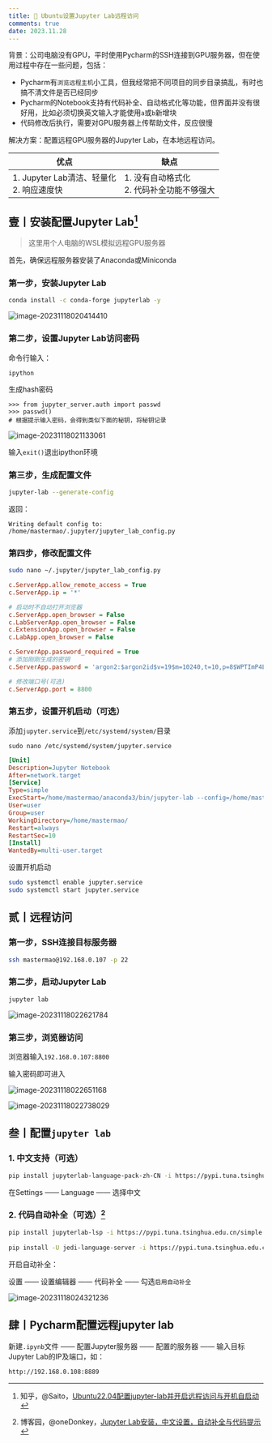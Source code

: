 ```yaml
---
title: 🍿 Ubuntu设置Jupyter Lab远程访问
comments: true
date: 2023.11.28
---
```



背景：公司电脑没有GPU，平时使用Pycharm的SSH连接到GPU服务器，但在使用过程中存在一些问题，包括：

* Pycharm有`浏览远程主机`小工具，但我经常把不同项目的同步目录搞乱，有时也搞不清文件是否已经同步
* Pycharm的Notebook支持有代码补全、自动格式化等功能，但界面并没有很好用，比如必须切换英文输入才能使用`a`或`b`新增块
* 代码修改后执行，需要对GPU服务器上传帮助文件，反应很慢

解决方案：配置远程GPU服务器的Jupyter Lab，在本地远程访问。

| 优点                                          | 缺点                                           |
| --------------------------------------------- | ---------------------------------------------- |
| 1. Jupyter Lab清洁、轻量化<br />2. 响应速度快 | 1. 没有自动格式化<br />2. 代码补全功能不够强大 |

## 壹丨安装配置Jupyter Lab[^1]

> 这里用个人电脑的WSL模拟远程GPU服务器

首先，确保远程服务器安装了Anaconda或Miniconda

### 第一步，安装Jupyter Lab

```bash
conda install -c conda-forge jupyterlab -y
```

![image-20231118020414410](https://my-gallery-1306340269.cos.ap-beijing.myqcloud.com/mastermao/202311180204959.png)

### 第二步，设置Jupyter Lab访问密码

命令行输入：

```
ipython
```

生成hash密码

```
>>> from jupyter_server.auth import passwd
>>> passwd()
# 根据提示输入密码，会得到类似下面的秘钥，将秘钥记录
```

![image-20231118021133061](https://my-gallery-1306340269.cos.ap-beijing.myqcloud.com/mastermao/202311180211572.png)

输入`exit()`退出ipython环境

### 第三步，生成配置文件

```bash
jupyter-lab --generate-config
```

返回：

```
Writing default config to: /home/mastermao/.jupyter/jupyter_lab_config.py
```

### 第四步，修改配置文件

```bash
sudo nano ~/.jupyter/jupyter_lab_config.py
```

```ini
c.ServerApp.allow_remote_access = True
c.ServerApp.ip = '*'

# 启动时不自动打开浏览器 
c.ServerApp.open_browser = False
c.LabServerApp.open_browser = False
c.ExtensionApp.open_browser = False
c.LabApp.open_browser = False

c.ServerApp.password_required = True
# 添加刚刚生成的密钥
c.ServerApp.password = 'argon2:$argon2id$v=19$m=10240,t=10,p=8$WPTImP4LkbLfUZEArh/lgQ$dqxJA33ztdvsFM4OcH0/hnVIcG87hwHMhhpetvOo67Y'

# 修改端口号(可选)
c.ServerApp.port = 8800
```

### 第五步，设置开机启动（可选）

添加`jupyter.service`到`/etc/systemd/system/`目录

```
sudo nano /etc/systemd/system/jupyter.service
```

```ini
[Unit]
Description=Jupyter Notebook
After=network.target
[Service]
Type=simple
ExecStart=/home/mastermao/anaconda3/bin/jupyter-lab --config=/home/mastermao/.jupyter/jupyter_lab_config.py --no-browser
User=user
Group=user
WorkingDirectory=/home/mastermao/
Restart=always
RestartSec=10
[Install]
WantedBy=multi-user.target
```

设置开机启动

```bash
sudo systemctl enable jupyter.service
sudo systemctl start jupyter.service
```

## 贰丨远程访问

### 第一步，SSH连接目标服务器

```bash
ssh mastermao@192.168.0.107 -p 22
```

### 第二步，启动Jupyter Lab

```bash
jupyter lab
```

![image-20231118022621784](https://my-gallery-1306340269.cos.ap-beijing.myqcloud.com/mastermao/202311180226269.png)

### 第三步，浏览器访问

浏览器输入`192.168.0.107:8800`

输入密码即可进入

![image-20231118022651168](https://my-gallery-1306340269.cos.ap-beijing.myqcloud.com/mastermao/202311180226219.png)

![image-20231118022738029](https://my-gallery-1306340269.cos.ap-beijing.myqcloud.com/mastermao/202311180227081.png)

## 叁丨配置`jupyter lab`

### 1. 中文支持（可选）

```bash
pip install jupyterlab-language-pack-zh-CN -i https://pypi.tuna.tsinghua.edu.cn/simple
```

在Settings —— Language —— 选择中文

### 2. 代码自动补全（可选）[^2]

```bash
pip install jupyterlab-lsp -i https://pypi.tuna.tsinghua.edu.cn/simple
 
pip install -U jedi-language-server -i https://pypi.tuna.tsinghua.edu.cn/simple
```

开启自动补全：

设置 —— 设置编辑器 —— 代码补全 —— 勾选`启用自动补全`

![image-20231118024321236](https://my-gallery-1306340269.cos.ap-beijing.myqcloud.com/mastermao/202311180243386.png)

## 肆丨Pycharm配置远程jupyter lab

新建`.ipynb`文件 —— 配置Jupyter服务器 —— 配置的服务器 —— 输入目标Jupyter Lab的IP及端口，如：

```bash
http://192.168.0.108:8889
```



[^1]: 知乎，@Saito，[Ubuntu22.04配置jupyter-lab并开启远程访问与开机自启动](https://zhuanlan.zhihu.com/p/573899572)
[^2]: 博客园，@oneDonkey，[Jupyter Lab安装，中文设置，自动补全与代码提示](https://www.cnblogs.com/gitLab/p/17398483.html)
